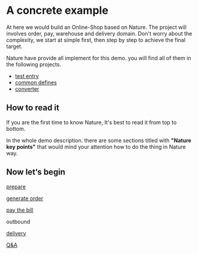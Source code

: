# A concrete example
At here we would build an Online-Shop based on Nature.  The project will involves order, pay, warehouse and delivery domain. Don't worry about the complexity, we start at simple first, then step by step to achieve the final target. 

Nature have provide all implement for this demo. you will find all of them in the following projects.

- [test entry](https://github.com/llxxbb/Nature-Demo)
- [common defines](https://github.com/llxxbb/Nature-Demo-Common)
- [converter](https://github.com/llxxbb/Nature-Demo-Converter)

## How to read it

If you are the first time to know Nature,  It's best to read it from top to bottom.

In the whole demo description. there are some sections titled with **"Nature key points"** that would mind your attention how to do the thing in Nature way.

## Now let‘s begin

[prepare](doc/prepare.md)

[generate order](doc/order-generate.md)

[pay the bill](doc/pay-the-bill.md)

outbound

[delivery](doc/delivery.md)

[Q&A](doc/q&a.md)



